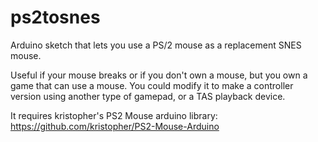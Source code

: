 # ps2tosnes
Arduino sketch that lets you use a PS/2 mouse as a replacement SNES mouse.

Useful if your mouse breaks or if you don't own a mouse, but you own a game that can use a mouse.
You could modify it to make a controller version using another type of gamepad, or a TAS playback device.

It requires kristopher's PS2 Mouse arduino library: https://github.com/kristopher/PS2-Mouse-Arduino
